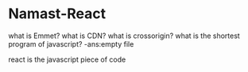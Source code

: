 # Namast-React

what is Emmet?
what is CDN?
what is crossorigin?
what is the shortest program of javascript? -ans:empty file

react is the javascript piece of code